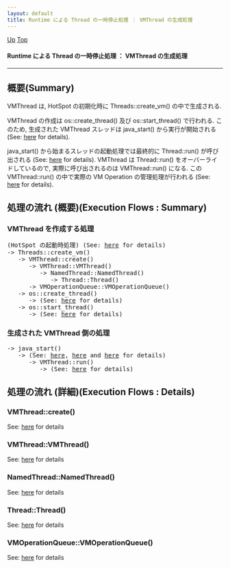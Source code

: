 ```yaml
---
layout: default
title: Runtime による Thread の一時停止処理 ： VMThread の生成処理
---
```

[Up](no2480eqy.html) [Top](../index.html)

#### Runtime による Thread の一時停止処理 ： VMThread の生成処理

--- 
## 概要(Summary)
VMThread は, HotSpot の初期化時に Threads::create_vm() の中で生成される.

VMThread の作成は os::create_thread() 及び os::start_thread() で行われる.
このため, 生成された VMThread スレッドは java_start() から実行が開始される (See: [here](noYHbL-pQM.html) for details).

java_start() から始まるスレッドの起動処理では最終的に Thread::run() が呼び出される (See: [here](no3059-9C.html) for details).
VMThread は Thread::run() をオーバーライドしているので, 
実際に呼び出されるのは VMThread::run() になる.
この VMThread::run() の中で実際の VM Operation の管理処理が行われる (See: [here](no2935qaz.html) for details).

## 処理の流れ (概要)(Execution Flows : Summary)
### VMThread を作成する処理
<div class="flow-abst"><pre>
(HotSpot の起動時処理) (See: <a href="no2114J7x.html">here</a> for details)
-&gt; Threads::create_vm()
   -&gt; VMThread::create()
      -&gt; VMThread::VMThread()
         -&gt; NamedThread::NamedThread()
            -&gt; Thread::Thread()
      -&gt; VMOperationQueue::VMOperationQueue()
   -&gt; os::create_thread()
      -&gt; (See: <a href="noYHbL-pQM.html">here</a> for details)
   -&gt; os::start_thread()
      -&gt; (See: <a href="noYHbL-pQM.html">here</a> for details)
</pre></div>

### 生成された VMThread 側の処理
<div class="flow-abst"><pre>
-&gt; java_start()
   -&gt; (See: <a href="noaGdrH-zs.html">here</a>, <a href="noQiWP6ip-.html">here</a> and <a href="nobwSeebST.html">here</a> for details)
      -&gt; VMThread::run()
         -&gt; (See: <a href="no2935qaz.html">here</a> for details)
</pre></div>


## 処理の流れ (詳細)(Execution Flows : Details)
### VMThread::create()
See: [here](no344LLu.html) for details
### VMThread::VMThread()
See: [here](no3059LIJ.html) for details
### NamedThread::NamedThread()
See: [here](no3059YSP.html) for details
### Thread::Thread()
See: [here](no2114wpW.html) for details
### VMOperationQueue::VMOperationQueue()
See: [here](no3059lcV.html) for details






